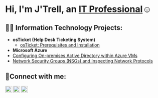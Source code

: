 <h1>Hi, I'm J'Trell, an <a href=www.linkedin.com/in/jtrell-washington-705b01284>IT Professional</a>☺</h1>

<h2>👨‍💻 Information Technology Projects:</h2>

- <b>osTicket (Help Desk Ticketing System)</b>
  - [osTicket: Prerequisites and Installation](https://github.com/Jtrellnyleswash/osticket-prereqs)
 - <b>Microsoft Azure</b>
  - [Configuring On-premises Active Directory within Azure VMs](https://github.com/Jtrellnyleswash/configure-ad)
  - [Network Security Groups (NSGs) and Inspecting Network Protocols](https://github.com/Jtrellnyleswash/azure-network-protocols)

  

<h2>🤳Connect with me:</h2>

[<img align="left" alt="Josh | Twitter" width="22px" src="https://cdn.jsdelivr.net/npm/simple-icons@v3/icons/twitter.svg" />][twitter]
[<img align="left" alt="Josh | LinkedIn" width="22px" src="https://cdn.jsdelivr.net/npm/simple-icons@v3/icons/linkedin.svg" />][linkedin]
[<img align="left" alt="Josh | Instagram" width="22px" src="https://cdn.jsdelivr.net/npm/simple-icons@v3/icons/instagram.svg" />][instagram]

[twitter]: https://twitter.com/Josh
[instagram]: https://www.instagram.com/Josh
[linkedin]: https://linkedin.com/in/Josh
